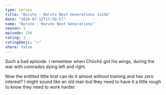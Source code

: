 ```yaml
---
type: series
title: "Boruto - Naruto Next Generations 1x156"
date: "2020-07-12T17:50:57"
name: "Boruto - Naruto Next Generations"
season: 1
episode: 156
rating: 1
ratingEmoji: "⭐️"
share: false
---
```


Such a bad episode. I remember when Chōchō got his wings, during the war with comrades dying left and right.

Now the entitled little brat can do it almost without training and has zero interest? I might sound like an old man but they need to have it a little rough to know they need to work harder.
